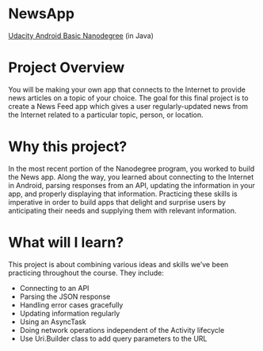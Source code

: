 # NewsApp
[Udacity Android Basic Nanodegree](https://www.udacity.com/course/android-basics-nanodegree-by-google--nd803) (in Java)


# Project Overview
You will be making your own app that connects to the Internet to provide news articles on a topic of your choice.
The goal for this final project is to create a News Feed app which gives a user regularly-updated news from the Internet related to a particular topic, person, or location.

# Why this project?
In the most recent portion of the Nanodegree program, you worked to build the News app. Along the way, you learned about connecting to the Internet in Android, parsing responses from an API, updating the information in your app, and properly displaying that information. Practicing these skills is imperative in order to build apps that delight and surprise users by anticipating their needs and supplying them with relevant information.


# What will I learn?
This project is about combining various ideas and skills we’ve been practicing throughout the course. They include:

- Connecting to an API
- Parsing the JSON response
- Handling error cases gracefully
- Updating information regularly
- Using an AsyncTask
- Doing network operations independent of the Activity lifecycle
- Use Uri.Builder class to add query parameters to the URL






